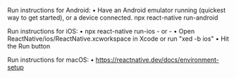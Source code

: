   Run instructions for Android:
    • Have an Android emulator running (quickest way to get started), or a device connected.
    npx react-native run-android
  
  Run instructions for iOS:
    • npx react-native run-ios
    - or -
    • Open ReactNative/ios/ReactNative.xcworkspace in Xcode or run "xed -b ios"
    • Hit the Run button
    
  Run instructions for macOS:
    • https://reactnative.dev/docs/environment-setup

